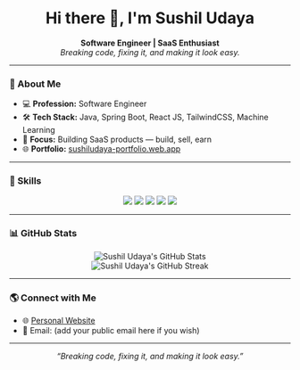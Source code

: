 <!-- Profile README for sushiludaya2004 -->

<h1 align="center">Hi there 👋, I'm Sushil Udaya</h1>
<p align="center">
  <b>Software Engineer | SaaS Enthusiast</b><br>
  <i>Breaking code, fixing it, and making it look easy.</i>
</p>

---

### 🚀 About Me

- 💻 **Profession:** Software Engineer
- 🛠️ **Tech Stack:** Java, Spring Boot, React JS, TailwindCSS, Machine Learning
- 🎯 **Focus:** Building SaaS products — build, sell, earn
- 🌐 **Portfolio:** [sushiludaya-portfolio.web.app](https://sushiludaya-portfolio.web.app/)

---

### 🧰 Skills

<div align="center">
  <img src="https://img.shields.io/badge/Java-007396?style=for-the-badge&logo=java&logoColor=white"/>
  <img src="https://img.shields.io/badge/Springboot-6DB33F?style=for-the-badge&logo=springboot&logoColor=white"/>
  <img src="https://img.shields.io/badge/React-61DAFB?style=for-the-badge&logo=react&logoColor=black"/>
  <img src="https://img.shields.io/badge/TailwindCSS-38B2AC?style=for-the-badge&logo=tailwind-css&logoColor=white"/>
  <img src="https://img.shields.io/badge/Machine%20Learning-FF6F00?style=for-the-badge&logo=python&logoColor=white"/>
</div>

---

### 📊 GitHub Stats

<div align="center">
  <img src="https://github-readme-stats.vercel.app/api?username=sushiludaya2004&show_icons=true&theme=radical" alt="Sushil Udaya's GitHub Stats"/>
  <br>
  <img src="https://github-readme-streak-stats.herokuapp.com/?user=sushiludaya2004&theme=radical" alt="Sushil Udaya's GitHub Streak"/>
</div>

---

### 🌎 Connect with Me

- 🌐 [Personal Website](https://sushiludaya-portfolio.web.app/)
- 📧 Email: (add your public email here if you wish)

---

<p align="center">
  <i>“Breaking code, fixing it, and making it look easy.”</i>
</p>

